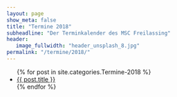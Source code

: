 ```yaml
---
layout: page
show_meta: false
title: "Termine 2018"
subheadline: "Der Terminkalender des MSC Freilassing"
header:
   image_fullwidth: "header_unsplash_8.jpg"
permalink: "/termine/2018/"
---
```


<ul>
    {% for post in site.categories.Termine-2018 %}
    <li><a href="{{ site.url }}{{ site.baseurl }}{{ post.url }}">{{ post.title }}</a></li>
    {% endfor %}
</ul>
